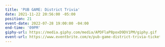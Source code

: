 ```yaml
---
title: 'PUB GAME: District Trivia'
date: 2021-11-22 20:56:00 -05:00
position: 21
event-date: 2022-07-28 19:00:00 -04:00
end-time: '09PM'
giphy-url: https://media.giphy.com/media/APDFlaP8poxD9DV1PM/giphy.gif
event-url: https://www.eventbrite.com/e/pub-game-district-trivia-tickets-372544690197
---
```


